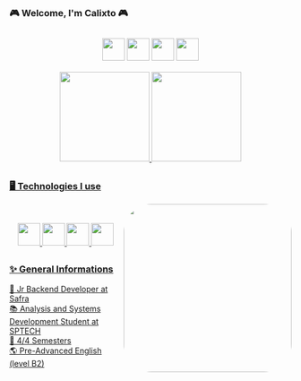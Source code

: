 ###  🎮 Welcome, I'm Calixto 🎮
##

   <div align="center">
    <a href="https://www.linkedin.com/in/eduarda-calixto/"><img height="40em" src="https://img.shields.io/badge/-LinkedIn-%230077B5?style=for-the-badge&logo=linkedin&logoColor=white"></a>
   <a href = "mailto:eduardaclx@gmail.com"><img height="40em" src="https://img.shields.io/badge/-Gmail-%23333?style=for-the-badge&logo=gmail&logoColor=white"></a>
   <a href="https://www.behance.net/dudacalixto"><img height="40em" src="https://img.shields.io/badge/-Behance-blue?style=for-the-badge&logo=behance&logoColor=white" target="_blank"></a>
<a href="https://instagram.com/callixtoz"><img height="40em" src="https://img.shields.io/badge/-Instagram-%23E4405F?style=for-the-badge&logo=instagram&logoColor=white"></a>
   </div>
   <br>
   
 <div align="center">
  <a href="https://github.com/eduardaclx">
  <img height="160em" src="https://github-readme-stats.vercel.app/api?username=eduardaclx&show_icons=true&theme=dark&include_all_commits=true&count_private=true"/>
  <img height="160em" src="https://github-readme-stats.vercel.app/api/top-langs/?username=eduardaclx&layout=compact&langs_count=7&theme=dark"/>
 </div>
   
##
   
###  🖥️ Technologies I use

   
<div align="center">
   <img align="right" height="300" style="border-radius:50px;" src="https://cdn.streamelements.com/uploads/335ddac8-d9b7-444a-9e3d-67b229413a7c.gif">
   <br>
   <br>
  <img height="40em" src="https://img.shields.io/badge/c%23-%23239120.svg?style=for-the-badge&logo=c-sharp&logoColor=white">
  <img height="40em" src="https://img.shields.io/badge/Java-ED8B00?style=for-the-badge&logo=java&logoColor=white">
  <img height="40em" src="https://img.shields.io/badge/JavaScript-F7DF1E?style=for-the-badge&logo=javascript&logoColor=black">
  <img height="40em" src="https://img.shields.io/badge/MySQL-005C84?style=for-the-badge&logo=mysql&logoColor=white">
</div>
   
##
 
   ### ✨ General Informations
   
 🏢 Jr Backend Developer at Safra
   <br>
  📚 Analysis and Systems Development Student at SPTECH
   <br>
  👾 4/4 Semesters
   <br>
   🌎 Pre-Advanced English (level B2)
